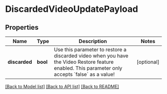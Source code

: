 # DiscardedVideoUpdatePayload

## Properties
Name | Type | Description | Notes
------------ | ------------- | ------------- | -------------
**discarded** | **bool** | Use this parameter to restore a discarded video when you have the Video Restore feature enabled. This parameter only accepts &#x60;false&#x60; as a value! | [optional] 

[[Back to Model list]](../README.md#documentation-for-models) [[Back to API list]](../README.md#documentation-for-api-endpoints) [[Back to README]](../README.md)


